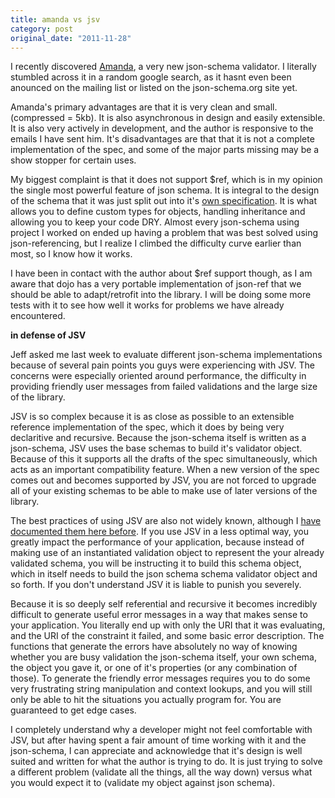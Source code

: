 ```yaml
---
title: amanda vs jsv
category: post
original_date: "2011-11-28"
---
```

I recently discovered [Amanda](https://github.com/Baggz/Amanda), a very new json-schema validator. I literally stumbled across it in a random google search, as it hasnt even been anounced on the mailing list or listed on the json-schema.org site yet.

Amanda's primary advantages are that it is very clean and small. (compressed = 5kb). It is also asynchronous in design and easily extensible. It is also very actively in development, and the author is responsive to the emails I have sent him. It's disadvantages are that that it is not a complete implementation of the spec, and some of the major parts missing may be a show stopper for certain uses.

My biggest complaint is that it does not support $ref, which is in my opinion the single most powerful feature of json schema. It is integral to the design of the schema that it was just split out into it's [own specification](http://tools.ietf.org/html/draft-pbryan-zyp-json-ref-01). It is what allows you to define custom types for objects, handling inheritance and allowing you to keep your code DRY. Almost every json-schema using project I worked on ended up having a problem that was best solved using json-referencing, but I realize I climbed the difficulty curve earlier than most, so I know how it works.

I have been in contact with the author about $ref support though, as I am aware that dojo has a very portable implementation of json-ref that we should be able to adapt/retrofit into the library. I will be doing some more tests with it to see how well it works for problems we have already encountered.

__in defense of JSV__

Jeff asked me last week to evaluate different json-schema implementations because of several pain points you guys were experiencing with JSV. The concerns were especially oriented around performance, the difficulty in providing friendly user messages from failed validations and the large size of the library.

JSV is so complex because it is as close as possible to an extensible reference implementation of the spec, which it does by being very declaritive and recursive. Because the json-schema itself is written as a json-schema, JSV uses the base schemas to build it's validator object. Because of this it supports all the drafts of the spec simultaneously, which acts as an important compatibility feature. When a new version of the spec comes out and becomes supported by JSV, you are not forced to upgrade all of your existing schemas to be able to make use of later versions of the library.

The best practices of using JSV are also not widely known, although I [have documented them here before](https://atrium.developmentseed.org/dsi/node/33271). If you use JSV in a less optimal way, you greatly impact the performance of your application, because instead of making use of an instantiated validation object to represent the your already validated schema, you will be instructing it to build this schema object, which in itself needs to build the json schema schema validator object and so forth. If you don't understand JSV it is liable to punish you severely.

Because it is so deeply self referential and recursive it becomes incredibly difficult to generate useful error messages in a way that makes sense to your application. You literally end up with only the URI that it was evaluating, and the URI of the constraint it failed, and some basic error description. The functions that generate the errors have absolutely no way of knowing whether you are busy validation the json-schema itself, your own schema, the object you gave it, or one of it's properties (or any combination of those). To generate the friendly error messages requires you to do some very frustrating string manipulation and context lookups, and you will still only be able to hit the situations you actually program for.  You are guaranteed to get edge cases.

I completely understand why a developer might not feel comfortable with JSV, but after having spent a fair amount of time working with it and the json-schema, I can appreciate and acknowledge that it's design is well suited and written for what the author is trying to do. It is just trying to solve a different problem (validate all the things, all the way down) versus what you would expect it to (validate my object against json schema).
